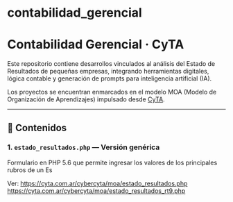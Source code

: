 # contabilidad_gerencial

# Contabilidad Gerencial · CyTA

Este repositorio contiene desarrollos vinculados al análisis del Estado de Resultados de pequeñas empresas, integrando herramientas digitales, lógica contable y generación de prompts para inteligencia artificial (IA).

Los proyectos se encuentran enmarcados en el modelo MOA (Modelo de Organización de Aprendizajes) impulsado desde [CyTA](https://cyta.com.ar).

---

## 🧩 Contenidos

### 1. `estado_resultados.php` — Versión genérica
Formulario en PHP 5.6 que permite ingresar los valores de los principales rubros de un Es

Ver: 
https://cyta.com.ar/cybercyta/moa/estado_resultados.php
https://cyta.com.ar/cybercyta/moa/estado_resultados_rt9.php
